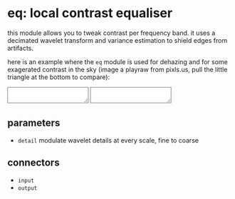 # eq: local contrast equaliser

this module allows you to tweak contrast per frequency band.
it uses a decimated wavelet transform and variance estimation
to shield edges from artifacts.

here is an example where the `eq` module is used for dehazing and for some
exagerated contrast in the sky (image a playraw from pixls.us, pull the little
triangle at the bottom to compare):
<div class="compare_box">
<textarea readonly style="background-image:url(eq-off.jpg)"></textarea>
<textarea readonly style="background-image:url(eq-on.jpg)"></textarea>
</div>

## parameters

* `detail` modulate wavelet details at every scale, fine to coarse

## connectors

* `input`
* `output`
